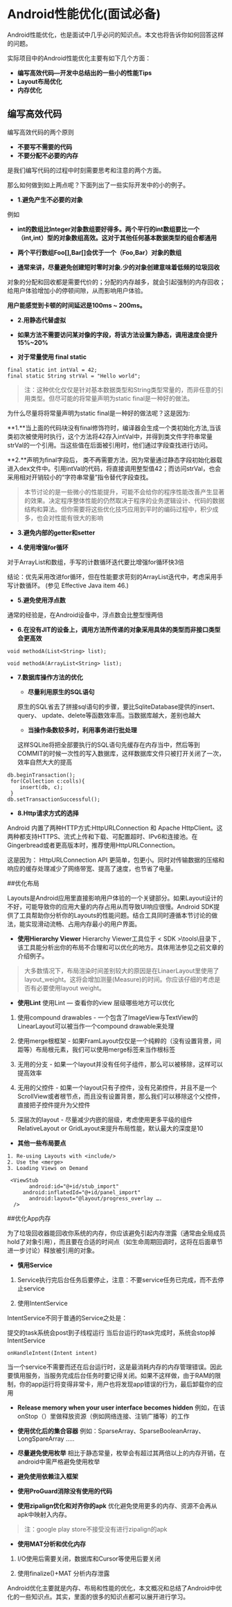# Android性能优化(面试必备)
Android性能优化，也是面试中几乎必问的知识点。本文也将告诉你如何回答这样的问题。

实际项目中的Android性能优化主要有如下几个方面：

* **编写高效代码—开发中总结出的一些小的性能Tips**
* **Layout布局优化**
* **内存优化**

## 编写高效代码
编写高效代码的两个原则
* **不要写不需要的代码**
* **不要分配不必要的内存**

是我们编写代码的过程中时刻需要思考和注意的两个方面。

那么如何做到如上两点呢？下面列出了一些实际开发中的小的例子。

* **1.避免产生不必要的对象**

例如

* **int的数组比Integer对象数组要好得多。两个平行的int数组要比一个（int,int）型的对象数组高效。这对于其他任何基本数据类型的组合都通用**

* **两个平行数组Foo[],Bar[]会优于一个（Foo,Bar）对象的数组**

* **通常来讲，尽量避免创建短时零时对象.少的对象创建意味着低频的垃圾回收**

对象的分配和回收都是需要代价的；分配的内存越多，就会引起强制的内存回收；给用户体验增加小的停顿间隙，从而影响用户体验。

**用户能感觉到卡顿的时间延迟是100ms ~ 200ms。**

* **2.用静态代替虚拟**

* **如果方法不需要访问某对像的字段，将该方法设置为静态，调用速度会提升15%~20%**

* **对于常量使用 final static**

 ```
 final static int intVal = 42;         
 final static String strVal = "Hello world";
 ``` 
 > 注：这种优化仅仅是针对基本数据类型和String类型常量的，而非任意的引用类型。但尽可能的将常量声明为static final是一种好的做法。
 
为什么尽量将将常量声明为static final是一种好的做法呢？这是因为:
 
**1.**当上面的代码块没有final修饰符时，编译器会生成一个类初始化方法,当该类初次被使用时执行，这个方法将42存入intVal中，并得到类文件字符串常量strVal的一个引用。当这些值在后面被引用时，他们通过字段查找进行访问。

**2.**声明为final字段后， 类不再需要方法，因为常量通过静态字段初始化器载进入dex文件中。引用intVal的代码，将直接调用整型值42；而访问strVal，也会采用相对开销较小的“字符串常量”指令替代字段查找。

> 本节讨论的是一些微小的性能提升，可能不会给你的程序性能改善产生显著的效果。决定程序整体性能的仍然取决于程序的业务逻辑设计、代码的数据结构和算法。但你需要将这些优化技巧应用到平时的编码过程中，积少成多，也会对性能有很大的影响

* **3.避免内部的getter和setter**

* **4.使用增强for循环**

对于ArrayList和数组，手写的计数循环迭代要比增强for循环快3倍

结论：优先采用改进for循环，但在性能要求苛刻的ArrayList迭代中，考虑采用手写计数循环。 (参见 Effective Java item 46.)

* **5.避免使用浮点数**

通常的经验是，在Android设备中，浮点数会比整型慢两倍

* **6.在没有JIT的设备上，调用方法所传递的对象采用具体的类型而非接口类型会更高效**

```
void methodA(List<String> list);

void methodA(ArrayList<String> list);
```

* **7.数据库操作方法的优化**

    * **尽量利用原生的SQL语句**     
      
     原生的SQL省去了拼接sql语句的步骤，要比SqliteDatabase提供的insert、query、 update、delete等函数效率高。当数据库越大，差别也越大   
    * **当操作条数较多时，利用事务进行批处理** 
      
    这样SQLite将把全部要执行的SQL语句先缓存在内存当中，然后等到COMMIT的时候一次性的写入数据库，这样数据库文件只被打开关闭了一次，效率自然大大的提高

```
db.beginTransaction();        
 for(Collection c:colls){
    insert(db, c);
 } 
db.setTransactionSuccessful();
```

* **8.Http请求方式的选择**

Android 内置了两种HTTP方式:HttpURLConnection 和 Apache HttpClient。这两种都支持HTTPS、流式上传和下载、可配置超时、IPv6和连接池。在Gingerbread或者更高版本时，推荐使用HttpURLConnection。

这是因为： HttpURLConnection API 更简单，包更小。同时对传输数据的压缩和响应的缓存处理减少了网络带宽、提高了速度，也节省了电量。

##优化布局

Layouts是Android应用里直接影响用户体验的一个关键部分。如果Layout设计的不好，可能导致你的应用大量的内存占用从而导致UI响应很慢。Android SDK提供了工具帮助你分析你的Layouts的性能问题。结合工具同时遵循本节讨论的做法，能实现滑动流畅、占用内存最小的用户界面。

* **使用Hierarchy Viewer**
Hierarchy Viewer工具位于 < SDK >\tools\目录下 ,该工具能分析出你的布局不合理和可以优化的地方。具体用法参见之前文章的介绍例子。

>大多数情况下，布局渲染时间差别较大的原因是在LinaerLayout里使用了layout_weight。这将会增加测量(Measure)的时间。你应该仔细的考虑是否有必要使用layout weight。

* **使用Lint**
使用Lint — 查看你的view 层级哪些地方可以优化

1. 使用compound drawables - 一个包含了ImageView与TextView的LinearLayout可以被当作一个compound drawable来处理

2. 使用merge根框架 - 如果FramLayout仅仅是一个纯粹的（没有设置背景，间距等）布局根元素，我们可以使用merge标签来当作根标签

3. 无用的分支 - 如果一个layout并没有任何子组件，那么可以被移除，这样可以提高效率

4. 无用的父控件 - 如果一个layout只有子控件，没有兄弟控件，并且不是一个ScrollView或者根节点，而且没有设置背景，那么我们可以移除这个父控件，直接把子控件提升为父控件

5. 深层次的layout - 尽量减少内嵌的层级，考虑使用更多平级的组件 RelativeLayout or GridLayout来提升布局性能，默认最大的深度是10

* **其他一些布局要点**

```
1. Re-using Layouts with <include/>
2. Use the <merge>
3. Loading Views on Demand

 <ViewStub      
       android:id="@+id/stub_import"
     android:inflatedId="@+id/panel_import"                     
       android:layout="@layout/progress_overlay ….
  />
```

##优化App内存

为了垃圾回收器能回收你系统的内存，你应该避免引起内存泄露（通常由全局成员hold了对象引用），而且要在合适的时间点（如生命周期回调时，这将在后面章节进一步讨论）释放被引用的对象。

* **慎用Service**
1. Service执行完后台任务后要停止，注意：不要service任务已完成，而不去停止service

2. 使用IntentService

IntentService不同于普通的Service之处是：

提交的task系统会post到子线程运行
当后台运行的task完成时，系统会stop掉IntentService

```onHandleIntent(Intent intent)```

当一个service不需要而还在后台运行时，这是最消耗内存的内存管理错误。因此要慎用服务，当服务完成后台任务时要记得关闭。如果不这样做，由于RAM的限制，你的app运行将变得非常卡，用户也将发现app错误的行为，最后卸载你的应用

* **Release memory when your user interface becomes hidden**
例如，在该onStop（）里做释放资源（例如网络连接、注销广播等）的工作

* **使用优化后的集合容器**
例如：SparseArray、SparseBooleanArray、LongSpareArray …..

* **尽量避免使用枚举**
相比于静态常量，枚举会有超过其两倍以上的内存开销，在android中需严格避免使用枚举

* **避免使用依赖注入框架**

* **使用ProGuard消除没有使用的代码**

* **使用zipalign优化和对齐你的apk**
优化避免使用更多的内存、资源不会再从apk中映射入内存。

>注：google play store不接受没有进行zipalign的apk

* **使用MAT分析和优化内存**

1. I/O使用后需要关闭，数据库和Cursor等使用后要关闭

2. 使用finalize()+MAT 分析内存泄露

Android优化主要就是内存、布局和性能的优化，本文概况和总结了Android中优化的一些知识点。其实，里面的很多的知识点都可以展开进行学习。

